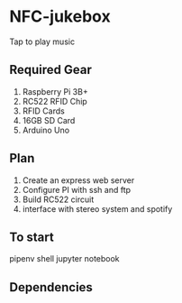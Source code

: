 # NFC-jukebox

Tap to play music

## Required Gear

1) Raspberry Pi 3B+
2) RC522 RFID Chip
3) RFID Cards
4) 16GB SD Card
5) Arduino Uno

## Plan

1) Create an express web server
2) Configure PI with ssh and ftp
3) Build RC522 circuit
4) interface with stereo system and spotify

## To start
pipenv shell
jupyter notebook

## Dependencies
